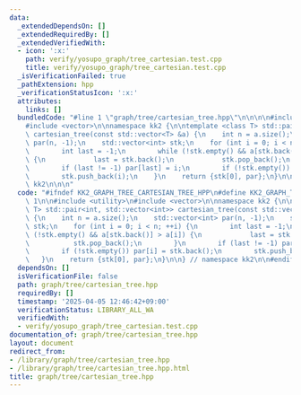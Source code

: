 ```yaml
---
data:
  _extendedDependsOn: []
  _extendedRequiredBy: []
  _extendedVerifiedWith:
  - icon: ':x:'
    path: verify/yosupo_graph/tree_cartesian.test.cpp
    title: verify/yosupo_graph/tree_cartesian.test.cpp
  _isVerificationFailed: true
  _pathExtension: hpp
  _verificationStatusIcon: ':x:'
  attributes:
    links: []
  bundledCode: "#line 1 \"graph/tree/cartesian_tree.hpp\"\n\n\n\n#include <utility>\n\
    #include <vector>\n\nnamespace kk2 {\n\ntemplate <class T> std::pair<int, std::vector<int>>\
    \ cartesian_tree(const std::vector<T> &a) {\n    int n = a.size();\n    std::vector<int>\
    \ par(n, -1);\n    std::vector<int> stk;\n    for (int i = 0; i < n; ++i) {\n\
    \        int last = -1;\n        while (!stk.empty() && a[stk.back()] > a[i])\
    \ {\n            last = stk.back();\n            stk.pop_back();\n        }\n\
    \        if (last != -1) par[last] = i;\n        if (!stk.empty()) par[i] = stk.back();\n\
    \        stk.push_back(i);\n    }\n    return {stk[0], par};\n}\n\n} // namespace\
    \ kk2\n\n\n"
  code: "#ifndef KK2_GRAPH_TREE_CARTESIAN_TREE_HPP\n#define KK2_GRAPH_TREE_CARTESIAN_TREE_HPP\
    \ 1\n\n#include <utility>\n#include <vector>\n\nnamespace kk2 {\n\ntemplate <class\
    \ T> std::pair<int, std::vector<int>> cartesian_tree(const std::vector<T> &a)\
    \ {\n    int n = a.size();\n    std::vector<int> par(n, -1);\n    std::vector<int>\
    \ stk;\n    for (int i = 0; i < n; ++i) {\n        int last = -1;\n        while\
    \ (!stk.empty() && a[stk.back()] > a[i]) {\n            last = stk.back();\n \
    \           stk.pop_back();\n        }\n        if (last != -1) par[last] = i;\n\
    \        if (!stk.empty()) par[i] = stk.back();\n        stk.push_back(i);\n \
    \   }\n    return {stk[0], par};\n}\n\n} // namespace kk2\n\n#endif // KK2_GRAPH_TREE_CARTESIAN_TREE_HPP\n"
  dependsOn: []
  isVerificationFile: false
  path: graph/tree/cartesian_tree.hpp
  requiredBy: []
  timestamp: '2025-04-05 12:46:42+09:00'
  verificationStatus: LIBRARY_ALL_WA
  verifiedWith:
  - verify/yosupo_graph/tree_cartesian.test.cpp
documentation_of: graph/tree/cartesian_tree.hpp
layout: document
redirect_from:
- /library/graph/tree/cartesian_tree.hpp
- /library/graph/tree/cartesian_tree.hpp.html
title: graph/tree/cartesian_tree.hpp
---
```

